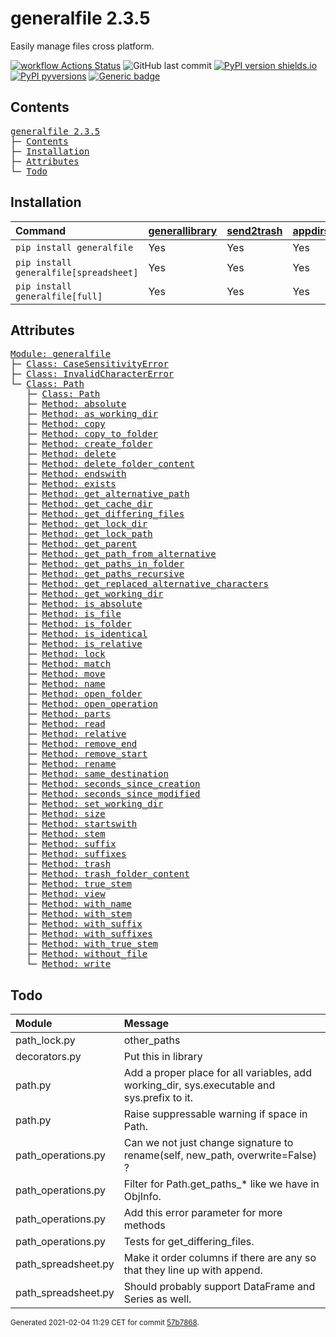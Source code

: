 # generalfile 2.3.5
Easily manage files cross platform.

[![workflow Actions Status](https://github.com/ManderaGeneral/generalfile/workflows/workflow/badge.svg)](https://github.com/ManderaGeneral/generalfile/actions)
![GitHub last commit](https://img.shields.io/github/last-commit/ManderaGeneral/generalfile)
[![PyPI version shields.io](https://img.shields.io/pypi/v/generalfile.svg)](https://pypi.org/project/generalfile/)
[![PyPI pyversions](https://img.shields.io/pypi/pyversions/generalfile.svg)](https://pypi.python.org/pypi/generalfile/)
[![Generic badge](https://img.shields.io/badge/platforms-windows%20%7C%20ubuntu-blue.svg)](https://shields.io/)

## Contents
<pre>
<a href='#generalfile-2.3.5'>generalfile 2.3.5</a>
├─ <a href='#Contents'>Contents</a>
├─ <a href='#Installation'>Installation</a>
├─ <a href='#Attributes'>Attributes</a>
└─ <a href='#Todo'>Todo</a>
</pre>

## Installation
| Command                                | <a href='https://pypi.org/project/generallibrary'>generallibrary</a>   | <a href='https://pypi.org/project/send2trash'>send2trash</a>   | <a href='https://pypi.org/project/appdirs'>appdirs</a>   | <a href='https://pypi.org/project/pandas'>pandas</a>   |
|:---------------------------------------|:-----------------------------------------------------------------------|:---------------------------------------------------------------|:---------------------------------------------------------|:-------------------------------------------------------|
| `pip install generalfile`              | Yes                                                                    | Yes                                                            | Yes                                                      | No                                                     |
| `pip install generalfile[spreadsheet]` | Yes                                                                    | Yes                                                            | Yes                                                      | Yes                                                    |
| `pip install generalfile[full]`        | Yes                                                                    | Yes                                                            | Yes                                                      | Yes                                                    |

## Attributes
<pre>
<a href='https://github.com/ManderaGeneral/generalfile/blob/57b7868/generalfile/__init__.py#L1'>Module: generalfile</a>
├─ <a href='https://github.com/ManderaGeneral/generalfile/blob/57b7868/generalfile/errors.py#L4'>Class: CaseSensitivityError</a>
├─ <a href='https://github.com/ManderaGeneral/generalfile/blob/57b7868/generalfile/errors.py#L5'>Class: InvalidCharacterError</a>
└─ <a href='https://github.com/ManderaGeneral/generalfile/blob/57b7868/generalfile/path.py#L17'>Class: Path</a>
   ├─ <a href='https://github.com/ManderaGeneral/generalfile/blob/57b7868/generalfile/path.py#L17'>Class: Path</a>
   ├─ <a href='https://github.com/ManderaGeneral/generalfile/blob/57b7868/generalfile/path_strings.py#L58'>Method: absolute</a>
   ├─ <a href='https://github.com/ManderaGeneral/generalfile/blob/57b7868/generalfile/path_lock.py#L124'>Method: as_working_dir</a>
   ├─ <a href='https://github.com/ManderaGeneral/generalfile/blob/57b7868/generalfile/path_operations.py#L11'>Method: copy</a>
   ├─ <a href='https://github.com/ManderaGeneral/generalfile/blob/57b7868/generalfile/path_operations.py#L211'>Method: copy_to_folder</a>
   ├─ <a href='https://github.com/ManderaGeneral/generalfile/blob/57b7868/generalfile/path_operations.py#L321'>Method: create_folder</a>
   ├─ <a href='https://github.com/ManderaGeneral/generalfile/blob/57b7868/generalfile/path_operations.py#L35'>Method: delete</a>
   ├─ <a href='https://github.com/ManderaGeneral/generalfile/blob/57b7868/generalfile/path_operations.py#L35'>Method: delete_folder_content</a>
   ├─ <a href='https://github.com/ManderaGeneral/generalfile/blob/57b7868/generalfile/path_strings.py#L101'>Method: endswith</a>
   ├─ <a href='https://github.com/ManderaGeneral/generalfile/blob/57b7868/generalfile/path_operations.py#L239'>Method: exists</a>
   ├─ <a href='https://github.com/ManderaGeneral/generalfile/blob/57b7868/generalfile/path_strings.py#L31'>Method: get_alternative_path</a>
   ├─ <a href='https://github.com/ManderaGeneral/generalfile/blob/57b7868/generalfile/path_operations.py#L338'>Method: get_cache_dir</a>
   ├─ <a href='https://github.com/ManderaGeneral/generalfile/blob/57b7868/generalfile/path_operations.py#L11'>Method: get_differing_files</a>
   ├─ <a href='https://github.com/ManderaGeneral/generalfile/blob/57b7868/generalfile/path_operations.py#L346'>Method: get_lock_dir</a>
   ├─ <a href='https://github.com/ManderaGeneral/generalfile/blob/57b7868/generalfile/path_strings.py#L41'>Method: get_lock_path</a>
   ├─ <a href='https://github.com/ManderaGeneral/generalfile/blob/57b7868/generalfile/path.py#L41'>Method: get_parent</a>
   ├─ <a href='https://github.com/ManderaGeneral/generalfile/blob/57b7868/generalfile/path_strings.py#L47'>Method: get_path_from_alternative</a>
   ├─ <a href='https://github.com/ManderaGeneral/generalfile/blob/57b7868/generalfile/path_operations.py#L11'>Method: get_paths_in_folder</a>
   ├─ <a href='https://github.com/ManderaGeneral/generalfile/blob/57b7868/generalfile/path_operations.py#L11'>Method: get_paths_recursive</a>
   ├─ <a href='https://github.com/ManderaGeneral/generalfile/blob/57b7868/generalfile/path_strings.py#L21'>Method: get_replaced_alternative_characters</a>
   ├─ <a href='https://github.com/ManderaGeneral/generalfile/blob/57b7868/generalfile/path_operations.py#L354'>Method: get_working_dir</a>
   ├─ <a href='https://github.com/ManderaGeneral/generalfile/blob/57b7868/generalfile/path_strings.py#L81'>Method: is_absolute</a>
   ├─ <a href='https://github.com/ManderaGeneral/generalfile/blob/57b7868/generalfile/path_operations.py#L227'>Method: is_file</a>
   ├─ <a href='https://github.com/ManderaGeneral/generalfile/blob/57b7868/generalfile/path_operations.py#L233'>Method: is_folder</a>
   ├─ <a href='https://github.com/ManderaGeneral/generalfile/blob/57b7868/generalfile/path_operations.py#L452'>Method: is_identical</a>
   ├─ <a href='https://github.com/ManderaGeneral/generalfile/blob/57b7868/generalfile/path_strings.py#L87'>Method: is_relative</a>
   ├─ <a href='https://github.com/ManderaGeneral/generalfile/blob/57b7868/generalfile/path_lock.py#L115'>Method: lock</a>
   ├─ <a href='https://github.com/ManderaGeneral/generalfile/blob/57b7868/generalfile/path_strings.py#L251'>Method: match</a>
   ├─ <a href='https://github.com/ManderaGeneral/generalfile/blob/57b7868/generalfile/path_operations.py#L219'>Method: move</a>
   ├─ <a href='https://github.com/ManderaGeneral/generalfile/blob/57b7868/generalfile/path_strings.py#L156'>Method: name</a>
   ├─ <a href='https://github.com/ManderaGeneral/generalfile/blob/57b7868/generalfile/path_operations.py#L331'>Method: open_folder</a>
   ├─ <a href='https://github.com/ManderaGeneral/generalfile/blob/57b7868/generalfile/path_operations.py#L94'>Method: open_operation</a>
   ├─ <a href='https://github.com/ManderaGeneral/generalfile/blob/57b7868/generalfile/path_strings.py#L149'>Method: parts</a>
   ├─ <a href='https://github.com/ManderaGeneral/generalfile/blob/57b7868/generalfile/path_operations.py#L120'>Method: read</a>
   ├─ <a href='https://github.com/ManderaGeneral/generalfile/blob/57b7868/generalfile/path_strings.py#L69'>Method: relative</a>
   ├─ <a href='https://github.com/ManderaGeneral/generalfile/blob/57b7868/generalfile/path_strings.py#L125'>Method: remove_end</a>
   ├─ <a href='https://github.com/ManderaGeneral/generalfile/blob/57b7868/generalfile/path_strings.py#L109'>Method: remove_start</a>
   ├─ <a href='https://github.com/ManderaGeneral/generalfile/blob/57b7868/generalfile/path_operations.py#L11'>Method: rename</a>
   ├─ <a href='https://github.com/ManderaGeneral/generalfile/blob/57b7868/generalfile/path_strings.py#L141'>Method: same_destination</a>
   ├─ <a href='https://github.com/ManderaGeneral/generalfile/blob/57b7868/generalfile/path_operations.py#L11'>Method: seconds_since_creation</a>
   ├─ <a href='https://github.com/ManderaGeneral/generalfile/blob/57b7868/generalfile/path_operations.py#L11'>Method: seconds_since_modified</a>
   ├─ <a href='https://github.com/ManderaGeneral/generalfile/blob/57b7868/generalfile/path_operations.py#L374'>Method: set_working_dir</a>
   ├─ <a href='https://github.com/ManderaGeneral/generalfile/blob/57b7868/generalfile/path_operations.py#L11'>Method: size</a>
   ├─ <a href='https://github.com/ManderaGeneral/generalfile/blob/57b7868/generalfile/path_strings.py#L93'>Method: startswith</a>
   ├─ <a href='https://github.com/ManderaGeneral/generalfile/blob/57b7868/generalfile/path_strings.py#L170'>Method: stem</a>
   ├─ <a href='https://github.com/ManderaGeneral/generalfile/blob/57b7868/generalfile/path_strings.py#L198'>Method: suffix</a>
   ├─ <a href='https://github.com/ManderaGeneral/generalfile/blob/57b7868/generalfile/path_strings.py#L237'>Method: suffixes</a>
   ├─ <a href='https://github.com/ManderaGeneral/generalfile/blob/57b7868/generalfile/path_operations.py#L35'>Method: trash</a>
   ├─ <a href='https://github.com/ManderaGeneral/generalfile/blob/57b7868/generalfile/path_operations.py#L35'>Method: trash_folder_content</a>
   ├─ <a href='https://github.com/ManderaGeneral/generalfile/blob/57b7868/generalfile/path_strings.py#L184'>Method: true_stem</a>
   ├─ <a href='https://github.com/ManderaGeneral/generalfile/blob/57b7868/generalfile/path.py#L117'>Method: view</a>
   ├─ <a href='https://github.com/ManderaGeneral/generalfile/blob/57b7868/generalfile/path_strings.py#L162'>Method: with_name</a>
   ├─ <a href='https://github.com/ManderaGeneral/generalfile/blob/57b7868/generalfile/path_strings.py#L176'>Method: with_stem</a>
   ├─ <a href='https://github.com/ManderaGeneral/generalfile/blob/57b7868/generalfile/path_strings.py#L204'>Method: with_suffix</a>
   ├─ <a href='https://github.com/ManderaGeneral/generalfile/blob/57b7868/generalfile/path_strings.py#L243'>Method: with_suffixes</a>
   ├─ <a href='https://github.com/ManderaGeneral/generalfile/blob/57b7868/generalfile/path_strings.py#L190'>Method: with_true_stem</a>
   ├─ <a href='https://github.com/ManderaGeneral/generalfile/blob/57b7868/generalfile/path_operations.py#L259'>Method: without_file</a>
   └─ <a href='https://github.com/ManderaGeneral/generalfile/blob/57b7868/generalfile/path_operations.py#L108'>Method: write</a>
</pre>

## Todo
| Module              | Message                                                                                     |
|:--------------------|:--------------------------------------------------------------------------------------------|
| path\_lock.py        | other\_paths                                                                                 |
| decorators.py       | Put this in library                                                                         |
| path.py             | Add a proper place for all variables, add working\_dir, sys.executable and sys.prefix to it. |
| path.py             | Raise suppressable warning if space in Path.                                                |
| path\_operations.py  | Can we not just change signature to rename(self, new\_path, overwrite=False) ?               |
| path\_operations.py  | Filter for Path.get\_paths\_* like we have in ObjInfo.                                        |
| path\_operations.py  | Add this error parameter for more methods                                                   |
| path\_operations.py  | Tests for get\_differing\_files.                                                              |
| path\_spreadsheet.py | Make it order columns if there are any so that they line up with append.                    |
| path\_spreadsheet.py | Should probably support DataFrame and Series as well.                                       |

<sup>
Generated 2021-02-04 11:29 CET for commit <a href='https://github.com/ManderaGeneral/generalfile/commit/57b7868'>57b7868</a>.
</sup>
